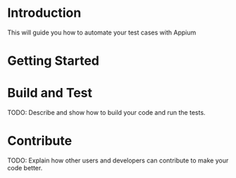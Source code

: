 # Introduction 
This will guide you how to automate your test cases with Appium

# Getting Started

# Build and Test
TODO: Describe and show how to build your code and run the tests. 

# Contribute
TODO: Explain how other users and developers can contribute to make your code better. 
